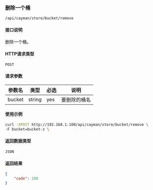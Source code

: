 ### 删除一个桶
`/api/cayman/store/bucket/remove`

#### 接口说明
删除一个桶。

#### HTTP请求类型
`POST`

#### 请求参数
|参数名|类型|必选|说明|
|--|--|--|--|
|bucket|string|yes|要删除的桶名|

#### 使用示例
```sh
curl -XPOST http://192.168.1.100/api/cayman/store/bucket/remove \
-F bucket=bucket-z \
```

#### 返回数据类型
`JSON`

#### 返回结果
```json
{
	"code":	200
}
```

